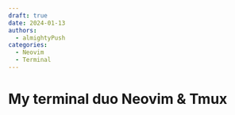 ```yaml
---
draft: true
date: 2024-01-13
authors:
  - almightyPush
categories:
  - Neovim
  - Terminal
---
```


# My terminal duo Neovim & Tmux
